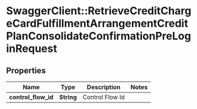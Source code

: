 # SwaggerClient::RetrieveCreditChargeCardFulfillmentArrangementCreditPlanConsolidateConfirmationPreLoginRequest

## Properties
Name | Type | Description | Notes
------------ | ------------- | ------------- | -------------
**control_flow_id** | **String** | Control Flow Id | 

